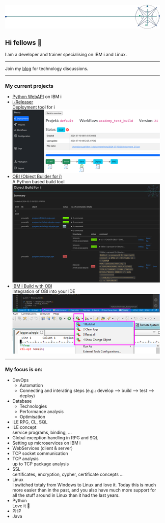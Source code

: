 ![logo](/docs/img/logo.png)

## Hi fellows 👋

I am a developer and trainer specialising on IBM i and Linux.

---

Join my [blog](https://github.com/andreas-prouza/blog/issues) for technology discussions.

---

### My current projects
* [Python WebAPI](https://github.com/andreas-prouza/python-webapi) on IBM i
* [i-Releaser](https://github.com/andreas-prouza/i-releaser)  
  Deployment tool for i
  ![i-releaser](/docs/img/deployment.png)
* [OBI (Object Builder for i)](https://github.com/andreas-prouza/obi)  
  A Python based build tool  
  ![overview](/docs/img/compile-overview.png)
* [IBM i Build with OBI](https://github.com/andreas-prouza/ibm-i-build-obi)  
  Integration of OBI into your IDE  
  ![vscode](/docs/img/vscode-actions.png)  
  ![RDi](/docs/img/rdi-actions.png)

---

### My focus is on:
* DevOps
  * Automation
  * Connecting and interating steps (e.g.: develop --> build --> test --> deploy)
* Database 
  * Technologies
  * Performance analysis
  * Optimisation
* ILE RPG, CL, SQL
* ILE concept  
  service programs, binding, ...
* Global exception handling in RPG and SQL
* Setting up microservices on IBM i
* WebServices (client & server)
* TCP socket communication
* TCP analysis  
  up to TCP package analysis
* SSL  
  certificates, encryption, cypher, certificate concepts ...
* Linux  
  I switched totaly from Windows to Linux and love it.
  Today this is much more easier than in the past, and you also have much more support for all the stuff around in Linux than it had the last years.
* Python  
  Love it 🫶
* PHP
* Java
